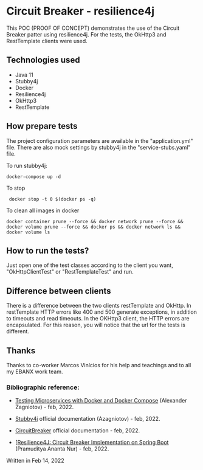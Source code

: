 # Circuit Breaker - resilience4j

This POC (PROOF OF CONCEPT) demonstrates the use of the Circuit Breaker patter using resilience4j. For the tests, the OkHttp3 and RestTemplate clients were used.

## Technologies used

* Java 11
* Stubby4j
* Docker
* Resilience4j
* OkHttp3
* RestTemplate

## How prepare tests

The project configuration parameters are available in the "application.yml" file. There are also mock settings by stubby4j in the "service-stubs.yaml" file.

To run stubby4j:

    docker-compose up -d

To stop

     docker stop -t 0 $(docker ps -q) 

To clean all images in docker

    docker container prune --force && docker network prune --force && docker volume prune --force && docker ps && docker network ls && docker volume ls

## How to run the tests?

Just open one of the test classes according to the client you want, "OkHttpClientTest" or "RestTemplateTest" and run.

## Difference between clients

There is a difference between the two clients restTemplate and OkHttp. In restTemplate HTTP errors like 400 and 500 generate exceptions, in addition to timeouts and read timeouts. In the OKHttp3 client, the HTTP errors are encapsulated. For this reason, you will notice that the url for the tests is different.

## Thanks

Thanks to co-worker Marcos Vinícios for his help and teachings and to all my EBANX work team.

### Bibliographic reference:

* [Testing Microservices with Docker and Docker Compose] (Alexander Zagniotov) - feb, 2022.

* [Stubby4j] official documentation (Azagniotov) - feb, 2022.

* [CircuitBreaker] official documentation - feb, 2022.

* [[Resilience4J: Circuit Breaker Implementation on Spring Boot] (Pramuditya Ananta Nur) - feb, 2022.

Written in Feb 14, 2022 


[//]:#
[Testing Microservices with Docker and Docker Compose]:(https://alexanderzagniotov.medium.com/testing-microservices-in-docker-and-docker-compose-4dd54b02bd1c)
[Stubby4j]:(https://stubby4j.com)
[CircuitBreaker]:(https://github.com/gruppopam/stubby4j/blob/master/README.md#endpoint-configuration-howto)
[Resilience4J: Circuit Breaker Implementation on Spring Boot]:(https://medium.com/bliblidotcom-techblog/resilience4j-circuit-breaker-implementation-on-spring-boot-9f8d195a49e0)